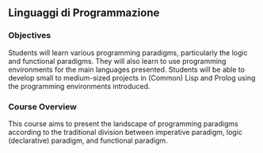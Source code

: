 ## Linguaggi di Programmazione

### Objectives
Students will learn various programming paradigms, particularly the logic and functional paradigms. They will also learn to use programming environments for the main languages presented. Students will be able to develop small to medium-sized projects in (Common) Lisp and Prolog using the programming environments introduced.

### Course Overview
This course aims to present the landscape of programming paradigms according to the traditional division between imperative paradigm, logic (declarative) paradigm, and functional paradigm.
